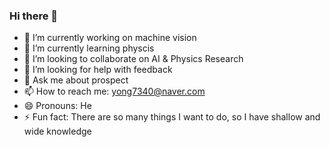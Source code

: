 ### Hi there 👋


- 🔭 I’m currently working on machine vision
- 🌱 I’m currently learning physcis
- 👯 I’m looking to collaborate on AI & Physics Research
- 🤔 I’m looking for help with feedback
- 💬 Ask me about prospect
- 📫 How to reach me: yong7340@naver.com
- 😄 Pronouns: He
- ⚡ Fun fact: There are so many things I want to do, so I have shallow and wide knowledge

